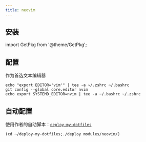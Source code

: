 ```yaml
---
title: neovim
---
```


## 安装

import GetPkg from '@theme/GetPkg';

<GetPkg name="neovim" dnf apt scoop pacman />

## 配置

作为首选文本编辑器

```shell
echo "export EDITOR='vim'" | tee -a ~/.zshrc ~/.bashrc
git config --global core.editor nvim
echo export SYSTEMD_EDITOR=nvim | tee -a ~/.bashrc ~/.zshrc
```

## 自动配置

使用作者的自动脚本：[`deploy-my-dotfiles`](/docs/devenv/deploy-my-dotfiles)

    (cd ~/deploy-my-dotfiles;./deploy modules/neovim/)
